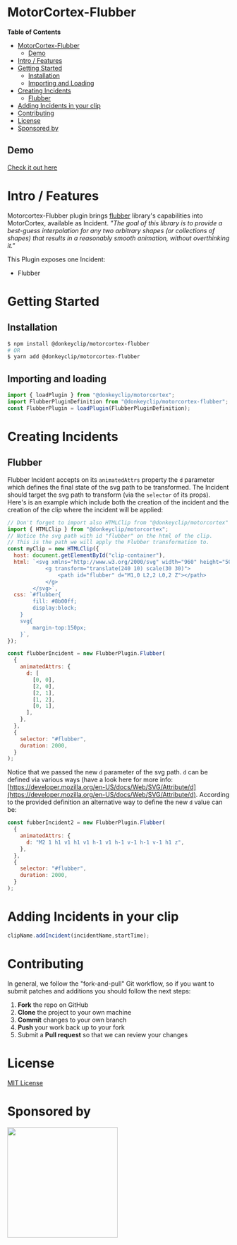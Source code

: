 # MotorCortex-Flubber

**Table of Contents**

- [MotorCortex-Flubber](#motorcortex-flubber)
  - [Demo](#demo)
- [Intro / Features](#intro--features)
- [Getting Started](#getting-started)
  - [Installation](#installation)
  - [Importing and Loading](#importing-and-loading)
- [Creating Incidents](#creating-incidents)
  - [Flubber](#flubber)
- [Adding Incidents in your clip](#adding-incidents-in-your-clip)
- [Contributing](#contributing)
- [License](#license)
- [Sponsored by](#sponsored-by)

## Demo

[Check it out here](https://donkeyclip.github.io/motorcortex-flubber/demo/)

# Intro / Features

Motorcortex-Flubber plugin brings [flubber](https://github.com/veltman/flubber) library's capabilities into MotorCortex, available as Incident.
_"The goal of this library is to provide a best-guess interpolation for any two arbitrary shapes (or collections of shapes) that results in a reasonably smooth animation, without overthinking it."_

This Plugin exposes one Incident:
- Flubber

# Getting Started

## Installation

```bash
$ npm install @donkeyclip/motorcortex-flubber
# OR
$ yarn add @donkeyclip/motorcortex-flubber
```

## Importing and loading

```javascript
import { loadPlugin } from "@donkeyclip/motorcortex";
import FlubberPluginDefinition from "@donkeyclip/motorcortex-flubber";
const FlubberPlugin = loadPlugin(FlubberPluginDefinition);
```
# Creating Incidents

## Flubber

Flubber Incident accepts on its `animatedAttrs` property the `d` parameter which defines the final state of the svg path to be transformed. The Incident should target the svg path to transform (via the `selector` of its props).
Here's is an example which include both the creation of the incident and the creation of the clip where the incident will be applied:

```javascript
// Don't forget to import also HTMLClip from "@donkeyclip/motorcortex" in order to create a clip.
import { HTMLClip } from "@donkeyclip/motorcortex";
// Νotice the svg path with id "flubber" on the html of the clip. 
// This is the path we will apply the Flubber transformation to.
const myClip = new HTMLClip({
  host: document.getElementById("clip-container"),
  html: `<svg xmlns="http://www.w3.org/2000/svg" width="960" height="500">
            <g transform="translate(240 10) scale(30 30)">
                <path id="flubber" d="M1,0 L2,2 L0,2 Z"></path>
            </g>
        </svg>`,
  css: `#flubber{
        fill: #8b00ff;
        display:block;
    }
    svg{
        margin-top:150px;
    }`,
});

const flubberIncident = new FlubberPlugin.Flubber(
  {
    animatedAttrs: {
      d: [
        [0, 0],
        [2, 0],
        [2, 1],
        [1, 2],
        [0, 1],
      ],
    },
  },
  {
    selector: "#flubber",
    duration: 2000,
  }
);
```

Notice that we passed the new `d` parameter of the svg path. `d` can be defined via various ways (have a look here for more info: [https://developer.mozilla.org/en-US/docs/Web/SVG/Attribute/d](https://developer.mozilla.org/en-US/docs/Web/SVG/Attribute/d).
According to the provided definition an alternative way to define the new `d` value can be:

```javascript
const fubberIncident2 = new FlubberPlugin.Flubber(
  {
    animatedAttrs: {
      d: "M2 1 h1 v1 h1 v1 h-1 v1 h-1 v-1 h-1 v-1 h1 z",
    },
  },
  {
    selector: "#flubber",
    duration: 2000,
  }
);
```

# Adding Incidents in your clip

```javascript
clipName.addIncident(incidentName,startTime);
```

# Contributing 

In general, we follow the "fork-and-pull" Git workflow, so if you want to submit patches and additions you should follow the next steps:
1.	**Fork** the repo on GitHub
2.	**Clone** the project to your own machine
3.	**Commit** changes to your own branch
4.	**Push** your work back up to your fork
5.	Submit a **Pull request** so that we can review your changes

# License

[MIT License](https://opensource.org/licenses/MIT)

# Sponsored by
[<img src="https://presskit.donkeyclip.com/logos/donkey%20clip%20logo.svg" width=250></img>](https://donkeyclip.com)
